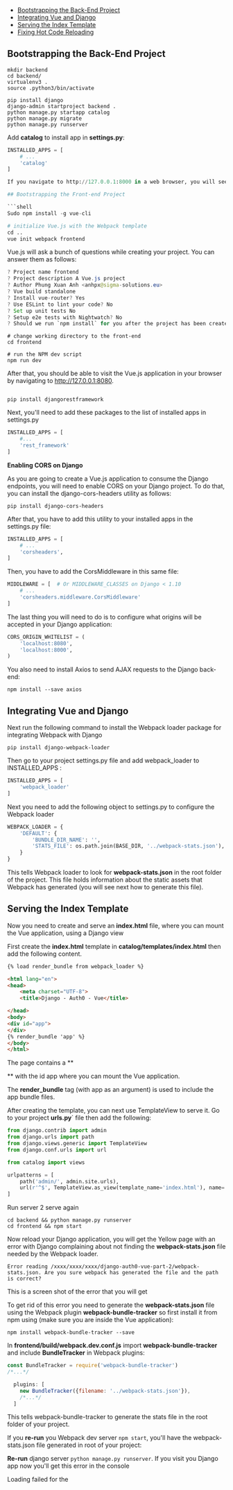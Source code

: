 
- [Bootstrapping the Back-End Project](#bootstrapping-the-back-end-project)
- [Integrating Vue and Django](#integrating-vue-and-django)
- [Serving the Index Template](#serving-the-index-template)
- [Fixing Hot Code Reloading](#fixing-hot-code-reloading)

## Bootstrapping the Back-End Project

```shell
mkdir backend
cd backend/
virtualenv3 .
source .python3/bin/activate

pip install django
django-admin startproject backend .
python manage.py startapp catalog
python manage.py migrate
python manage.py runserver
```

Add **catalog** to install app in **settings.py**:

```python
INSTALLED_APPS = [
    # ...
    'catalog'
]

If you navigate to http://127.0.0.1:8000 in a web browser, you will see the following homepage:

## Bootstrapping the Front-end Project

```shell
Sudo npm install -g vue-cli

# initialize Vue.js with the Webpack template
cd ..
vue init webpack frontend

```

Vue.js will ask a bunch of questions while creating your project. You can answer them as follows:

```java
? Project name frontend
? Project description A Vue.js project
? Author Phung Xuan Anh <anhpx@sigma-solutions.eu>
? Vue build standalone
? Install vue-router? Yes
? Use ESLint to lint your code? No
? Set up unit tests No
? Setup e2e tests with Nightwatch? No
? Should we run `npm install` for you after the project has been created? (recommended) npm
```

```shell
# change working directory to the front-end
cd frontend

# run the NPM dev script
npm run dev
```

After that, you should be able to visit the Vue.js application in your browser by navigating to http://127.0.0.1:8080.


```shell

pip install djangorestframework

```

Next, you'll need to add these packages to the list of installed apps in settings.py

```python
INSTALLED_APPS = [
    #...
    'rest_framework'
]
```

**Enabling CORS on Django**

As you are going to create a Vue.js application to consume the Django endpoints, you will need to enable CORS on your Django project. To do that, you can install the django-cors-headers utility as follows:

```shell
pip install django-cors-headers

```

After that, you have to add this utility to your installed apps in the settings.py file:

```python
INSTALLED_APPS = [
    # ...
    'corsheaders',
]
```

Then, you have to add the CorsMiddleware in this same file:

```python
MIDDLEWARE = [  # Or MIDDLEWARE_CLASSES on Django < 1.10
    # ...
    'corsheaders.middleware.CorsMiddleware'
]
```

The last thing you will need to do is to configure what origins will be accepted in your Django application:

```python
CORS_ORIGIN_WHITELIST = (
    'localhost:8080',
    'localhost:8000',
)
```

You also need to install Axios to send AJAX requests to the Django back-end:

```shell
npm install --save axios
```

## Integrating Vue and Django

Next run the following command to install the Webpack loader package for integrating Webpack with Django


```shell
pip install django-webpack-loader

```

Then go to your project settings.py file and add webpack_loader to INSTALLED_APPS :

```python
INSTALLED_APPS = [
    'webpack_loader'
]
```

Next you need to add the following object to settings.py to configure the Webpack loader

```python
WEBPACK_LOADER = {
    'DEFAULT': {
        'BUNDLE_DIR_NAME': '',
        'STATS_FILE': os.path.join(BASE_DIR, '../webpack-stats.json'),
    }
}

```

This tells Webpack loader to look for **webpack-stats.json** in the root folder of the project. This file holds information about the static assets that Webpack has generated (you will see next how to generate this file).

## Serving the Index Template

Now you need to create and serve an **index.html** file, where you can mount the Vue application, using a Django view

First create the **index.html** template in **catalog/templates/index.html** then add the following content.

```html
{% load render_bundle from webpack_loader %}

<html lang="en">
<head>
    <meta charset="UTF-8">
    <title>Django - Auth0 - Vue</title>

</head>
<body>
<div id="app">
</div>
{% render_bundle 'app' %}
</body>
</html>

```

The page contains a ** <div> ** with the id app where you can mount the Vue application.

The **render_bundle** tag (with app as an argument) is used to include the app bundle files.

After creating the template, you can next use TemplateView to serve it. Go to your project **urls.py**` file then add the following:

```python
from django.contrib import admin
from django.urls import path
from django.views.generic import TemplateView
from django.conf.urls import url

from catalog import views

urlpatterns = [
    path('admin/', admin.site.urls),
    url(r'^$', TemplateView.as_view(template_name='index.html'), name='index'),
]

```

Run server 2 serve again

```shell
cd backend && python manage.py runserver
cd frontend && npm start
```

Now reload your Django application, you will get the Yellow page with an error with Django complaining about not finding the **webpack-stats.json** file needed by the Webpack loader.

    Error reading /xxxx/xxxx/xxxx/django-auth0-vue-part-2/webpack-stats.json. Are you sure webpack has generated the file and the path is correct?

This is a screen shot of the error that you will get

To get rid of this error you need to generate the **webpack-stats.json** file using the Webpack plugin **webpack-bundle-tracker** so first install it from npm using (make sure you are inside the Vue application):

```shell
npm install webpack-bundle-tracker --save

```

In **frontend/build/webpack.dev.conf.js** import **webpack-bundle-tracker** and include **BundleTracker** in Webpack plugins:

```javascript
const BundleTracker = require('webpack-bundle-tracker')
/*...*/

  plugins: [
    new BundleTracker({filename: '../webpack-stats.json'}),
    /*...*/
  ]

```

This tells webpack-bundle-tracker to generate the stats file in the root folder of your project.

If you **re-run** you Webpack dev server `npm start`, you'll have the webpack-stats.json file generated in root of your project:

**Re-run** django server `python manage.py runserver`. If you visit you Django app now you'll get this error in the console

Loading failed for the <script> with source “http://127.0.0.1:8000/app.js”.


You can fix this error by going to **frontend/config/index.js** next locate the **assetsPublicPath** setting and change its value from / to http://localhost:8080/


```javascript
/*...*/
module.exports = {
  dev: {

    // Paths
    assetsSubDirectory: 'static',
    assetsPublicPath: 'http://localhost:8080/',
    proxyTable: {},
    /*...*/
```

Next **re-run** your frontend app:

```shell

npm run dev
or
npm start

```

## Fixing Hot Code Reloading

Now in **frontend/build/webpack.dev.conf.js** you need to configure the Webpack Dev server to accept requests from other origins such as http://localhost:8000 since the Django server will send XHR requests to http://localhost:8080 for getting the source file changes.

Add **frontend/build/webpack.dev.conf.js** a headers object in devServer. 

```javascript

devServer: 
    { 
        /*...*/
        headers: { 'Access-Control-Allow-Origin': '\*' }, 
        /*...*/
    },

```

This will fix Hot Code Reloading when using Django server to serve Vue files. To test that, just change something in your Vue application and you'll be able to see your web page hot reloaded to see the changes without having to manually reload it.

That's all you need to do. Now re-run the Vue dev server then navigate with your browser to http://localhost:8000/. You'll be now able to interact with your application served from the Django dev server.

Next **re-run** your frontend app:

```shell
npm run dev
or
npm start

```

Try to change something in file **frontend/src/components/HelloWorld.vue**, for example change **Welcome to Your Vue.js App** to **Welcome to Your Vue.js App aaaaaaaaaaaaaaaa** and see the change in web


